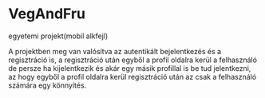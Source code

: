 # VegAndFru
egyetemi projekt(mobil alkfejl)

A projektben meg van valósítva az autentikált bejelentkezés és a regisztráció is, a regisztráció után egyből a profil oldalra kerül a felhasználó de persze ha kijelentkezik és 
akár egy másik profillal is be tud jelentkezni, az hogy egyből a profil oldalra kerül regisztráció után az csak a felhasználó számára egy könnyítés.
